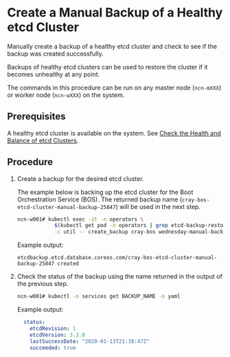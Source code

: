 # Create a Manual Backup of a Healthy etcd Cluster

Manually create a backup of a healthy etcd cluster and check to see if the backup was created successfully.

Backups of healthy etcd clusters can be used to restore the cluster if it becomes unhealthy at any point.

The commands in this procedure can be run on any master node \(`ncn-mXXX`\) or worker node \(`ncn-wXXX`\) on the system.

## Prerequisites

A healthy etcd cluster is available on the system. See [Check the Health and Balance of etcd Clusters](Check_the_Health_and_Balance_of_etcd_Clusters.md).

## Procedure

1. Create a backup for the desired etcd cluster.

    The example below is backing up the etcd cluster for the Boot Orchestration Service \(BOS\). The returned backup name (`cray-bos-etcd-cluster-manual-backup-25847`) will be used in the next step.

    ```bash
    ncn-w001# kubectl exec -it -n operators \
                $(kubectl get pod -n operators | grep etcd-backup-restore | head -1 | awk '{print $1}') \
                -c util -- create_backup cray-bos wednesday-manual-backup
    ```

    Example output:

    ```text
    etcdbackup.etcd.database.coreos.com/cray-bos-etcd-cluster-manual-backup-25847 created
    ```

1.  Check the status of the backup using the name returned in the output of the previous step.

    ```bash
    ncn-w001# kubectl -n services get BACKUP_NAME -o yaml
    ```

    Example output:

    ```yaml
      status:
        etcdRevision: 1
        etcdVersion: 3.3.8
        lastSuccessDate: "2020-01-13T21:38:47Z"
        succeeded: true
    ```
